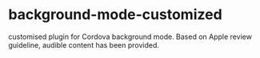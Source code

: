 # background-mode-customized
customised plugin for Cordova background mode. Based on Apple review guideline, audible content has been provided.
